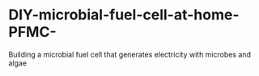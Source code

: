 # DIY-microbial-fuel-cell-at-home-PFMC-
Building a microbial fuel cell that generates electricity with microbes and algae 
